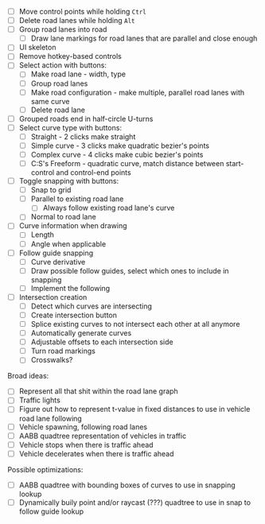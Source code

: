 - [ ] Move control points while holding `Ctrl`
- [ ] Delete road lanes while holding `Alt`
- [ ] Group road lanes into road
    - [ ] Draw lane markings for road lanes that are parallel and close enough
- [ ] UI skeleton
- [ ] Remove hotkey-based controls
- [ ] Select action with buttons:
    - [ ] Make road lane - width, type
    - [ ] Group road lanes
    - [ ] Make road configuration - make multiple, parallel road lanes with same curve
    - [ ] Delete road lane
- [ ] Grouped roads end in half-circle U-turns
- [ ] Select curve type with buttons:
    - [ ] Straight - 2 clicks make straight
    - [ ] Simple curve - 3 clicks make quadratic bezier's points
    - [ ] Complex curve - 4 clicks make cubic bezier's points
    - [ ] C:S's Freeform - quadratic curve, match distance between start-control and control-end points
- [ ] Toggle snapping with buttons:
    - [ ] Snap to grid
    - [ ] Parallel to existing road lane
        - [ ] Always follow existing road lane's curve
    - [ ] Normal to road lane
- [ ] Curve information when drawing
    - [ ] Length
    - [ ] Angle when applicable
- [ ] Follow guide snapping
    - [ ] Curve derivative
    - [ ] Draw possible follow guides, select which ones to include in snapping
    - [ ] Implement the following
- [ ] Intersection creation
    - [ ] Detect which curves are intersecting
    - [ ] Create intersection button
    - [ ] Splice existing curves to not intersect each other at all anymore
    - [ ] Automatically generate curves
    - [ ] Adjustable offsets to each intersection side
    - [ ] Turn road markings
    - [ ] Crosswalks?

Broad ideas:
- [ ] Represent all that shit within the road lane graph
- [ ] Traffic lights
- [ ] Figure out how to represent t-value in fixed distances to use in vehicle road lane following
- [ ] Vehicle spawning, following road lanes
- [ ] AABB quadtree representation of vehicles in traffic
- [ ] Vehicle stops when there is traffic ahead
- [ ] Vehicle decelerates when there is traffic ahead

Possible optimizations:
- [ ] AABB quadtree with bounding boxes of curves to use in snapping lookup
- [ ] Dynamically buily point and/or raycast (???) quadtree to use in snap to follow guide lookup
